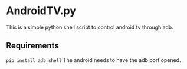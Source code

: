 # AndroidTV.py

This is a simple python shell script to control android tv through adb.

## Requirements
`pip install adb_shell`
The android needs to have the adb port opened.
